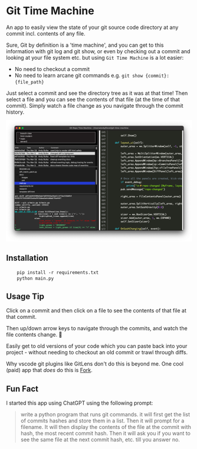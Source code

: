 # Git Time Machine

An app to easily view the state of your git source code directory at any commit incl. contents of any file.

Sure, Git by definition is a 'time machine', and you can get to this information with git log and git show, or even by checking out a commit and looking at your file system etc. but using `Git Time Machine` is a lot easier:

- No need to checkout a commit
- No need to learn arcane git commands e.g. `git show {commit}:{file_path}`

Just select a commit and see the directory tree as it was at that time! Then select a file and you can see the contents of that file (at the time of that commit).  Simply watch a file change as you navigate through the commit history.

![screenshot1](doco/images/screenshot1.png)

## Installation

        pip install -r requirements.txt
        python main.py
        
## Usage Tip
Click on a commit and then click on a file to see the contents of that file at that commit.

Then up/down arrow keys to navigate through the commits, and watch the file contents change. 🎉

Easily get to old versions of your code which you can paste back into your project - without needing to checkout an old commit or trawl through diffs.

Why vscode git plugins like GitLens don't do this is beyond me.  One cool (paid) app that *does* do this is [Fork](https://fork.dev/).

## Fun Fact 
I started this app using ChatGPT using the following prompt:

> write a python program that runs git commands. it will first get the list of commits hashes and store them in a list. Then it will prompt for a filename. It will then display the contents of the file at the commit with hash, the most recent commit hash. Then it will ask you if you want to see the same file at the next commit hash, etc. till you answer no.

